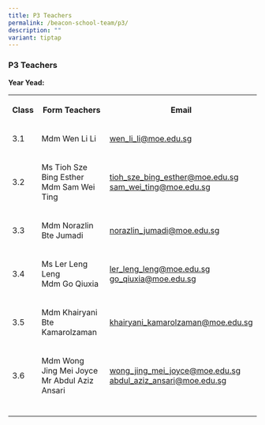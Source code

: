 ```yaml
---
title: P3 Teachers
permalink: /beacon-school-team/p3/
description: ""
variant: tiptap
---
```

<h3>P3 Teachers</h3>
<p><strong>Year Yead:</strong> 
</p>
<table style="minWidth: 75px">
<colgroup>
<col>
<col>
<col>
</colgroup>
<tbody>
<tr>
<th rowspan="1" colspan="1">
<p><strong>Class</strong>
</p>
</th>
<th rowspan="1" colspan="1">
<p><strong>Form Teachers</strong>
</p>
</th>
<th rowspan="1" colspan="1">
<p><strong>Email</strong>
</p>
</th>
</tr>
<tr>
<td rowspan="1" colspan="1">
<p>3.1</p>
</td>
<td rowspan="1" colspan="1">
<p>Mdm Wen Li Li</p>
</td>
<td rowspan="1" colspan="1">
<p><a href="mailto:wen_li_li@moe.edu.sg" rel="noopener noreferrer nofollow" target="_blank">wen_li_li@moe.edu.sg</a>
</p>
</td>
</tr>
<tr>
<td rowspan="1" colspan="1">
<p>3.2</p>
</td>
<td rowspan="1" colspan="1">
<p>Ms Tioh Sze Bing Esther
<br>Mdm Sam Wei Ting</p>
</td>
<td rowspan="1" colspan="1">
<p><a href="mailto:tioh_sze_bing_esther@moe.edu.sg" rel="noopener noreferrer nofollow" target="_blank">tioh_sze_bing_esther@moe.edu.sg</a> 
<br><a href="mailto:sam_wei_ting@moe.edu.sg" rel="noopener noreferrer nofollow" target="_blank">sam_wei_ting@moe.edu.sg</a>
</p>
</td>
</tr>
<tr>
<td rowspan="1" colspan="1">
<p>3.3</p>
</td>
<td rowspan="1" colspan="1">
<p>Mdm Norazlin Bte Jumadi</p>
</td>
<td rowspan="1" colspan="1">
<p><a href="mailto:norazlin_jumadi@moe.edu.sg" rel="noopener noreferrer nofollow" target="_blank">norazlin_jumadi@moe.edu.sg</a>
</p>
</td>
</tr>
<tr>
<td rowspan="1" colspan="1">
<p>3.4</p>
</td>
<td rowspan="1" colspan="1">
<p>Ms Ler Leng Leng
<br>Mdm Go Qiuxia</p>
</td>
<td rowspan="1" colspan="1">
<p><a href="mailto:ler_leng_leng@moe.edu.sg" rel="noopener noreferrer nofollow" target="_blank">ler_leng_leng@moe.edu.sg</a> 
<br><a href="mailto:go_qiuxia@moe.edu.sg" rel="noopener noreferrer nofollow" target="_blank">go_qiuxia@moe.edu.sg</a>
</p>
</td>
</tr>
<tr>
<td rowspan="1" colspan="1">
<p>3.5</p>
</td>
<td rowspan="1" colspan="1">
<p>Mdm Khairyani Bte Kamarolzaman</p>
</td>
<td rowspan="1" colspan="1">
<p><a href="mailto:khairyani_kamarolzaman@moe.edu.sg" rel="noopener noreferrer nofollow" target="_blank">khairyani_kamarolzaman@moe.edu.sg</a>
</p>
</td>
</tr>
<tr>
<td rowspan="1" colspan="1">
<p>3.6</p>
</td>
<td rowspan="1" colspan="1">
<p>Mdm Wong Jing Mei Joyce
<br>Mr Abdul Aziz Ansari</p>
</td>
<td rowspan="1" colspan="1">
<p><a href="mailto:wong_jing_mei_joyce@moe.edu.sg" rel="noopener noreferrer nofollow" target="_blank">wong_jing_mei_joyce@moe.edu.sg</a> 
<br><a href="mailto:abdul_aziz_ansari@moe.edu.sg" rel="noopener noreferrer nofollow" target="_blank">abdul_aziz_ansari@moe.edu.sg</a>
</p>
</td>
</tr>
<tr>
<td rowspan="1" colspan="1">
<p></p>
</td>
<td rowspan="1" colspan="1">
<p></p>
</td>
<td rowspan="1" colspan="1">
<p></p>
</td>
</tr>
</tbody>
</table>
<p></p>